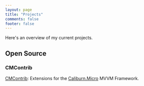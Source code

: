 ```yaml
---
layout: page
title: "Projects"
comments: false
footer: false
---
```

Here's an overview of my current projects.

## Open Source

### CMContrib
[CMContrib](./cmcontrib.html): Extensions for the [Caliburn.Micro](http://caliburnmicro.codeplex.com/) MVVM Framework.
